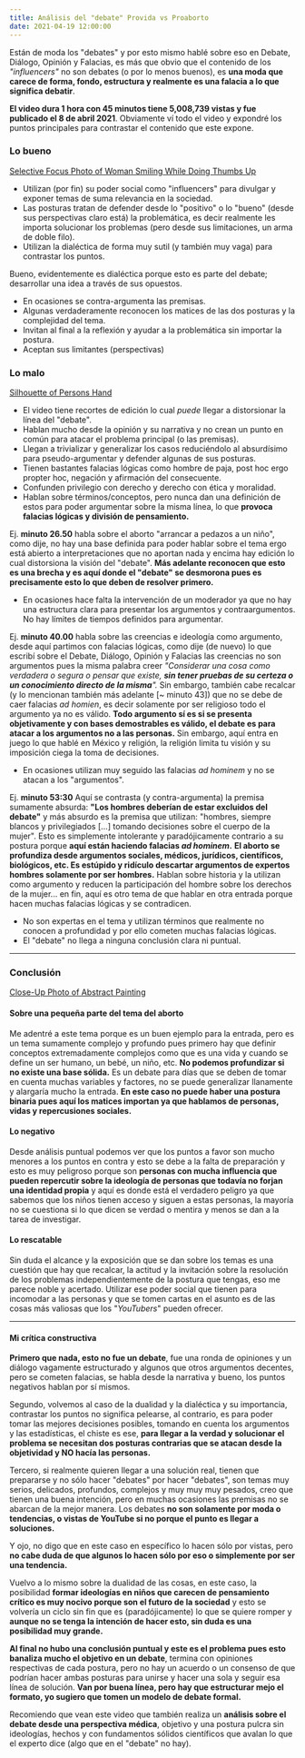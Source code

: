 ```yaml
---
title: Análisis del "debate" Provida vs Proaborto
date: 2021-04-19 12:00:00
---
```

Están de moda los "debates" y por esto mismo hablé sobre eso en <blog-link to="debate-dialogo-opinion-y-falacias">Debate, Diálogo, Opinión y Falacias</blog-link>, es más que obvio que el contenido de los *"influencers"* no son debates (o por lo menos buenos), es **una moda que carece de forma, fondo, estructura y realmente es una falacia a lo que significa debatir**.

<blog-embed src="https://www.youtube.com/embed/rHAX-2C3QqE" title="Provida vs. Proaborto | DEBATE"></blog-embed>

**El video dura 1 hora con 45 minutos tiene 5,008,739 vistas y fue publicado el 8 de abril 2021**. Obviamente ví todo el video y expondré los puntos principales para contrastar el contenido que este expone.

### Lo bueno

<blog-img src="pexels-3807770.jpg">
	<a target="_blank" rel="noopener noreferrer nofollow" href="https://www.pexels.com/photo/selective-focus-photo-of-woman-smiling-while-doing-thumbs-up-3807770/">Selective Focus Photo of Woman Smiling While Doing Thumbs Up</a>
</blog-img>

- Utilizan (por fin) su poder social como "influencers" para divulgar y exponer temas de suma relevancia en la sociedad.
- Las posturas tratan de defender desde lo "positivo" o lo "bueno" (desde sus perspectivas claro está) la problemática, es decir realmente les importa solucionar los problemas (pero desde sus limitaciones, un arma de doble filo).
- Utilizan la <blog-link to="dialectica-dualidad-yin-y-yang">dialéctica</blog-link> de forma muy sutil (y también muy vaga) para contrastar los puntos.

Bueno, evidentemente es dialéctica porque esto es parte del debate; desarrollar una idea a través de sus opuestos.

- En ocasiones se contra-argumenta las premisas.
- Algunas verdaderamente reconocen los matices de las dos posturas y la complejidad del tema.
- Invitan al final a la reflexión y ayudar a la problemática sin importar la postura.
- Aceptan sus limitantes (perspectivas)

### Lo malo

<blog-img src="pexels-4629626.jpg">
	<a target="_blank" rel="noopener noreferrer nofollow" href="https://www.pexels.com/photo/silhouette-of-persons-hand-4629626/">Silhouette of Persons Hand</a>
</blog-img>

- El video tiene recortes de edición lo cual *puede* llegar a distorsionar la línea del "debate".
- Hablan mucho desde la opinión y su narrativa y no crean un punto en común para atacar el problema principal (o las premisas).
- Llegan a trivializar y generalizar los casos reduciéndolo al absurdísimo para pseudo-argumentar y defender algunas de sus posturas.
- Tienen bastantes falacias lógicas como hombre de paja, post hoc ergo propter hoc, negación y afirmación del consecuente.
- Confunden privilegio con derecho y derecho con ética y moralidad.
- Hablan sobre términos/conceptos, pero nunca dan una definición de estos para poder argumentar sobre la misma línea, lo que **provoca falacias lógicas y división de pensamiento.**

Ej. **minuto 26.50** habla sobre el aborto "arrancar a pedazos a un niño", como dije, no hay una base definida para poder hablar sobre el tema ergo está abierto a interpretaciones que no aportan nada y encima hay edición lo cual distorsiona la visión del "debate". **Más adelante reconocen que esto es una brecha y es aquí donde el "debate" se desmorona pues es precisamente esto lo que deben de resolver primero.**

- En ocasiones hace falta la intervención de un moderador ya que no hay una estructura clara para presentar los argumentos y contraargumentos. No hay límites de tiempos definidos para argumentar.

Ej. **minuto 40.00** habla sobre las creencias e ideología como argumento, desde aquí partimos con falacias lógicas, como dije (de nuevo) lo que escribí sobre el <blog-link to="debate-dialogo-opinion-y-falacias">Debate, Diálogo, Opinión y Falacias</blog-link> las creencias no son argumentos pues la misma palabra creer *"Considerar una cosa como verdadera o segura o pensar que existe, **sin tener pruebas de su certeza o un conocimiento directo de la misma**_"_.* Sin embargo, también cabe recalcar (y lo mencionan también más adelante \[~ minuto 43\]) que no se debe de caer falacias _ad homien_, es decir solamente por ser religioso todo el argumento ya no es válido. **Todo argumento sí es si se presenta objetivamente y con bases demostrables es válido, el debate es para atacar a los argumentos no a las personas.** Sin embargo, aquí entra en juego lo que hablé en <blog-link to="mexico-y-religion">México y religión</blog-link>, la religión limita tu visión y su imposición ciega la toma de decisiones.

- En ocasiones utilizan muy seguido las falacias *ad hominem* y no se atacan a los "argumentos".

Ej. **minuto 53:30** Aquí se contrasta (y contra-argumenta) la premisa sumamente absurda: **"Los hombres deberían de estar excluidos del debate"** y más absurdo es la premisa que utilizan: "hombres, siempre blancos y privilegiados \[...\] tomando decisiones sobre el cuerpo de la mujer". Esto es simplemente intolerante y paradójicamente contrario a su postura porque **aquí están haciendo falacias _ad hominem_.** **El aborto se profundiza desde argumentos sociales, médicos, jurídicos, científicos, biológicos, etc. Es estúpido y ridículo descartar argumentos de expertos hombres solamente por ser hombres.** Hablan sobre historia y la utilizan como argumento y reducen la participación del hombre sobre los derechos de la mujer... en fin, aquí es otro tema de que hablar en otra entrada porque hacen muchas falacias lógicas y se contradicen.

- No son expertas en el tema y utilizan términos que realmente no conocen a profundidad y por ello cometen muchas falacias lógicas.
- El "debate" no llega a ninguna conclusión clara ni puntual.

---

### Conclusión

<blog-img src="pexels-3062524.jpg">
	<a target="_blank" rel="noopener noreferrer nofollow" href="https://www.pexels.com/photo/close-up-photo-of-abstract-painting-3062524/">Close-Up Photo of Abstract Painting</a>
</blog-img>

#### Sobre una pequeña parte del tema del aborto

Me adentré a este tema porque es un buen ejemplo para la entrada, pero es un tema sumamente complejo y profundo pues primero hay que definir conceptos extremadamente complejos como que es una vida y cuando se define un ser humano, un bebé, un niño, etc. **No podemos profundizar si no existe una base sólida.** Es un debate para días que se deben de tomar en cuenta muchas variables y factores, no se puede generalizar llanamente y alargaría mucho la entrada. **En este caso no puede haber una postura binaria pues aquí los matices importan ya que hablamos de personas, vidas y repercusiones sociales.**

#### Lo negativo

Desde análisis puntual podemos ver que los puntos a favor son mucho menores a los puntos en contra y esto se debe a la falta de preparación y esto es muy peligroso porque son **personas con mucha influencia que pueden repercutir sobre la ideología de personas que todavía no forjan una identidad propia** y aquí es donde está el verdadero peligro ya que sabemos que los niños tienen acceso y siguen a estas personas, la mayoría no se cuestiona si lo que dicen se verdad o mentira y menos se dan a la tarea de investigar.

#### Lo rescatable

Sin duda el alcance y la exposición que se dan sobre los temas es una cuestión que hay que recalcar, la actitud y la invitación sobre la resolución de los problemas independientemente de la postura que tengas, eso me parece noble y acertado. Utilizar ese poder social que tienen para incomodar a las personas y que se tomen cartas en el asunto es de las cosas más valiosas que los "*YouTubers*" pueden ofrecer.

---

#### Mi crítica constructiva

**Primero que nada, esto no fue un debate**, fue una ronda de opiniones y un diálogo vagamente estructurado y algunos que otros argumentos decentes, pero se cometen falacias, se habla desde la narrativa y bueno, los puntos negativos hablan por sí mismos.

Segundo, volvemos al caso de la <blog-link to="dialectica-dualidad-yin-y-yang">dualidad y la dialéctica</blog-link> y su importancia, contrastar los puntos no significa pelearse, al contrario, es para poder tomar las mejores decisiones posibles, tomando en cuenta los argumentos y las estadísticas, el chiste es ese, **para llegar a la verdad y solucionar el problema se necesitan dos posturas contrarias que se atacan desde la objetividad y NO hacía las personas.**

Tercero, si realmente quieren llegar a una solución real, tienen que prepararse y no sólo hacer "debates" por hacer "debates", son temas muy serios, delicados, profundos, complejos y muy muy muy pesados, creo que tienen una buena intención, pero en muchas ocasiones las premisas no se abarcan de la mejor manera. Los debates **no son solamente por moda o tendencias, o vistas de YouTube si no porque el punto es llegar a soluciones.**

Y ojo, no digo que en este caso en específico lo hacen sólo por vistas, pero **no cabe duda de que algunos lo hacen sólo por eso o simplemente por ser una tendencia.**

Vuelvo a lo mismo sobre la dualidad de las cosas, en este caso, la posibilidad **formar ideologías en niños que carecen de pensamiento crítico es muy nocivo porque son el futuro de la sociedad** y esto se volvería un ciclo sin fin que es (paradójicamente) lo que se quiere romper y **aunque no se tenga la intención de hacer esto, sin duda es una posibilidad muy grande.**

**Al final no hubo una conclusión puntual y este es el problema pues esto banaliza mucho el objetivo en un debate**, termina con opiniones respectivas de cada postura, pero no hay un acuerdo o un consenso de que podrían hacer ambas posturas para unirse y hacer una sola y seguir esa línea de solución. **Van por buena línea, pero hay que estructurar mejo el formato, yo sugiero que tomen un modelo de debate formal.**

Recomiendo que vean este video que también realiza un **análisis sobre el debate desde una perspectiva médica**, objetivo y una postura pulcra sin ideologías, hechos y con fundamentos sólidos científicos que avalan lo que el experto dice (algo que en el "debate" no hay).

<blog-embed src="https://www.youtube.com/embed/NkeTeJZH71A" title="MÉDICO REACCIONA A KIKA NIETO: PROVIDA VS PROABORTO | DEBATE
"></blog-embed>

